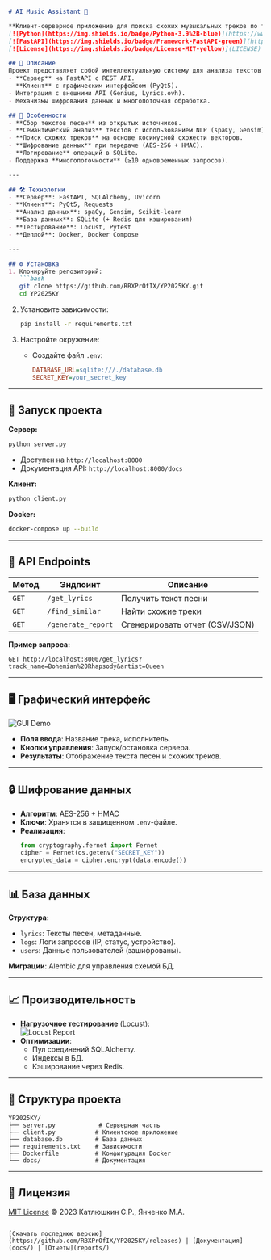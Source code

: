 ```markdown
# AI Music Assistant 🎵

**Клиент-серверное приложение для поиска схожих музыкальных треков по текстам песен**  
[![Python](https://img.shields.io/badge/Python-3.9%2B-blue)](https://www.python.org/)
[![FastAPI](https://img.shields.io/badge/Framework-FastAPI-green)](https://fastapi.tiangolo.com/)
[![License](https://img.shields.io/badge/License-MIT-yellow)](LICENSE)

## 📖 Описание
Проект представляет собой интеллектуальную систему для анализа текстов песен и поиска семантически схожих треков. Реализованы:
- **Сервер** на FastAPI с REST API.
- **Клиент** с графическим интерфейсом (PyQt5).
- Интеграция с внешними API (Genius, Lyrics.ovh).
- Механизмы шифрования данных и многопоточная обработка.

## 🌟 Особенности
- **Сбор текстов песен** из открытых источников.
- **Семантический анализ** текстов с использованием NLP (spaCy, Gensim).
- **Поиск схожих треков** на основе косинусной схожести векторов.
- **Шифрование данных** при передаче (AES-256 + HMAC).
- **Логирование** операций в SQLite.
- Поддержка **многопоточности** (≥10 одновременных запросов).

---

## 🛠 Технологии
- **Сервер**: FastAPI, SQLAlchemy, Uvicorn
- **Клиент**: PyQt5, Requests
- **Анализ данных**: spaCy, Gensim, Scikit-learn
- **База данных**: SQLite (+ Redis для кэширования)
- **Тестирование**: Locust, Pytest
- **Деплой**: Docker, Docker Compose

---

## ⚙️ Установка
1. Клонируйте репозиторий:
   ```bash
   git clone https://github.com/RBXPrOfIX/YP2025KY.git
   cd YP2025KY
   ```

2. Установите зависимости:
   ```bash
   pip install -r requirements.txt
   ```

3. Настройте окружение:
   - Создайте файл `.env`:
     ```ini
     DATABASE_URL=sqlite:///./database.db
     SECRET_KEY=your_secret_key
     ```

---

## 🚀 Запуск проекта
**Сервер:**
```bash
python server.py
```
- Доступен на `http://localhost:8000`
- Документация API: `http://localhost:8000/docs`

**Клиент:**
```bash
python client.py
```

**Docker:**
```bash
docker-compose up --build
```

---

## 📡 API Endpoints
| Метод | Эндпоинт | Описание |
|-------|----------|----------|
| `GET` | `/get_lyrics` | Получить текст песни |
| `GET` | `/find_similar` | Найти схожие треки |
| `GET` | `/generate_report` | Сгенерировать отчет (CSV/JSON) |

**Пример запроса:**
```http
GET http://localhost:8000/get_lyrics?track_name=Bohemian%20Rhapsody&artist=Queen
```

---

## 🖥 Графический интерфейс
![GUI Demo](media/gui_demo.png)
- **Поля ввода**: Название трека, исполнитель.
- **Кнопки управления**: Запуск/остановка сервера.
- **Результаты**: Отображение текста песен и схожих треков.

---

## 🔒 Шифрование данных
- **Алгоритм**: AES-256 + HMAC
- **Ключи**: Хранятся в защищенном `.env`-файле.
- **Реализация**:
  ```python
  from cryptography.fernet import Fernet
  cipher = Fernet(os.getenv("SECRET_KEY"))
  encrypted_data = cipher.encrypt(data.encode())
  ```

---

## 📊 База данных
**Структура:**
- `lyrics`: Тексты песен, метаданные.
- `logs`: Логи запросов (IP, статус, устройство).
- `users`: Данные пользователей (зашифрованы).

**Миграции**: Alembic для управления схемой БД.

---

## 📈 Производительность
- **Нагрузочное тестирование** (Locust):  
  ![Locust Report](media/locust_stats.png)
- **Оптимизации**:
  - Пул соединений SQLAlchemy.
  - Индексы в БД.
  - Кэширование через Redis.

---

## 📂 Структура проекта
```
YP2025KY/
├── server.py            # Серверная часть
├── client.py           # Клиентское приложение
├── database.db         # База данных
├── requirements.txt    # Зависимости
├── Dockerfile          # Конфигурация Docker
└── docs/               # Документация
```

---

## 📄 Лицензия
[MIT License](LICENSE) © 2023 Катлюшкин С.Р., Янченко М.А.
```

[Скачать последнюю версию](https://github.com/RBXPrOfIX/YP2025KY/releases) | [Документация](docs/) | [Отчеты](reports/)
